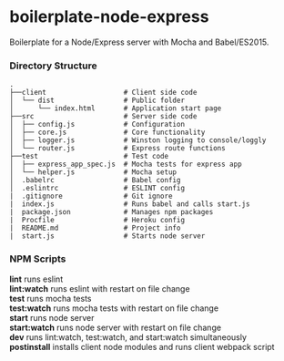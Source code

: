 # boilerplate-node-express

Boilerplate for a Node/Express server with Mocha and Babel/ES2015.

### Directory Structure

```
.
├──client                   # Client side code
│  └── dist                 # Public folder
│      └── index.html       # Application start page
├──src                      # Server side code
│  ├── config.js            # Configuration
│  ├── core.js              # Core functionality
│  ├── logger.js            # Winston logging to console/loggly
│  └── router.js            # Express route functions
├──test                     # Test code
│  ├── express_app_spec.js  # Mocha tests for express app
│  └── helper.js            # Mocha setup
│  .babelrc                 # Babel config
│  .eslintrc                # ESLINT config
|  .gitignore               # Git ignore
|  index.js                 # Runs babel and calls start.js
|  package.json             # Manages npm packages 
|  Procfile                 # Heroku config
|  README.md                # Project info
|  start.js                 # Starts node server
```

### NPM Scripts

**lint** runs eslint  
**lint:watch** runs eslint with restart on file change  
**test** runs mocha tests  
**test:watch** runs mocha tests with restart on file change  
**start** runs node server  
**start:watch** runs node server with restart on file change  
**dev** runs lint:watch, test:watch, and start:watch simultaneously  
**postinstall** installs client node modules and runs client webpack script  

